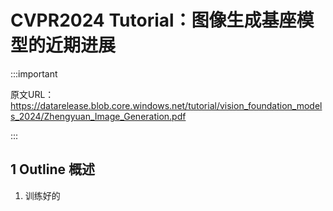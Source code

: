 # CVPR2024 Tutorial：图像生成基座模型的近期进展

:::important

原文URL：https://datarelease.blob.core.windows.net/tutorial/vision_foundation_models_2024/Zhengyuan_Image_Generation.pdf

:::

## 1 Outline 概述

1. 训练好的
